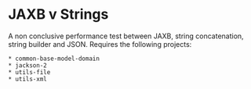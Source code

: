 # JAXB v Strings

A non conclusive performance test between JAXB, string concatenation, 
string builder and JSON. Requires the following projects:

	* common-base-model-domain
	* jackson-2
	* utils-file
	* utils-xml
